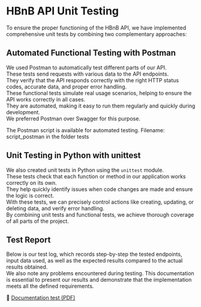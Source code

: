 # HBnB API Unit Testing

To ensure the proper functioning of the HBnB API, we have implemented comprehensive unit tests by combining two complementary approaches:


## Automated Functional Testing with Postman

We used Postman to automatically test different parts of our API.  
These tests send requests with various data to the API endpoints.  
They verify that the API responds correctly with the right HTTP status codes, accurate data, and proper error handling.  
These functional tests simulate real usage scenarios, helping to ensure the API works correctly in all cases.  
They are automated, making it easy to run them regularly and quickly during development.  
We preferred Postman over Swagger for this purpose.

The Postman script is available for automated testing.
Filename: script_postman in the folder tests


## Unit Testing in Python with unittest

We also created unit tests in Python using the `unittest` module.  
These tests check that each function or method in our application works correctly on its own.  
They help quickly identify issues when code changes are made and ensure the logic is correct.  
With these tests, we can precisely control actions like creating, updating, or deleting data, and verify error handling.  
By combining unit tests and functional tests, we achieve thorough coverage of all parts of the project.


## Test Report

Below is our test log, which records step-by-step the tested endpoints, input data used, as well as the expected results compared to the actual results obtained.  
We also note any problems encountered during testing. This documentation is essential to present our results and demonstrate that the implementation meets all the defined requirements.

📄 [Documentation test (PDF)](../../TEST_Units_Places_and_Reviews.pdf)
